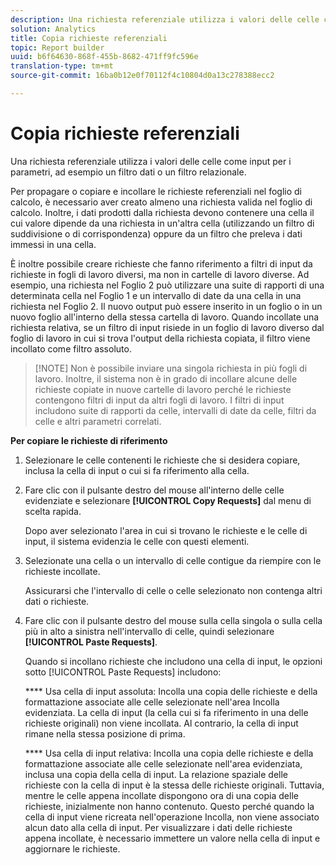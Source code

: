 ```yaml
---
description: Una richiesta referenziale utilizza i valori delle celle come input per i parametri, ad esempio un filtro dati o un filtro relazionale.
solution: Analytics
title: Copia richieste referenziali
topic: Report builder
uuid: b6f64630-868f-455b-8682-471ff9fc596e
translation-type: tm+mt
source-git-commit: 16ba0b12e0f70112f4c10804d0a13c278388ecc2

---
```



# Copia richieste referenziali

Una richiesta referenziale utilizza i valori delle celle come input per i parametri, ad esempio un filtro dati o un filtro relazionale.

Per propagare o copiare e incollare le richieste referenziali nel foglio di calcolo, è necessario aver creato almeno una richiesta valida nel foglio di calcolo. Inoltre, i dati prodotti dalla richiesta devono contenere una cella il cui valore dipende da una richiesta in un'altra cella (utilizzando un filtro di suddivisione o di corrispondenza) oppure da un filtro che preleva i dati immessi in una cella.

È inoltre possibile creare richieste che fanno riferimento a filtri di input da richieste in fogli di lavoro diversi, ma non in cartelle di lavoro diverse. Ad esempio, una richiesta nel Foglio 2 può utilizzare una suite di rapporti di una determinata cella nel Foglio 1 e un intervallo di date da una cella in una richiesta nel Foglio 2. Il nuovo output può essere inserito in un foglio o in un nuovo foglio all'interno della stessa cartella di lavoro. Quando incollate una richiesta relativa, se un filtro di input risiede in un foglio di lavoro diverso dal foglio di lavoro in cui si trova l'output della richiesta copiata, il filtro viene incollato come filtro assoluto.

> [!NOTE] Non è possibile inviare una singola richiesta in più fogli di lavoro. Inoltre, il sistema non è in grado di incollare alcune delle richieste copiate in nuove cartelle di lavoro perché le richieste contengono filtri di input da altri fogli di lavoro. I filtri di input includono suite di rapporti da celle, intervalli di date da celle, filtri da celle e altri parametri correlati.

**Per copiare le richieste di riferimento**

1. Selezionare le celle contenenti le richieste che si desidera copiare, inclusa la cella di input o cui si fa riferimento alla cella.
1. Fare clic con il pulsante destro del mouse all'interno delle celle evidenziate e selezionare **[!UICONTROL Copy Requests]** dal menu di scelta rapida.

   Dopo aver selezionato l'area in cui si trovano le richieste e le celle di input, il sistema evidenzia le celle con questi elementi.
1. Selezionate una cella o un intervallo di celle contigue da riempire con le richieste incollate.

   Assicurarsi che l'intervallo di celle o celle selezionato non contenga altri dati o richieste.
1. Fare clic con il pulsante destro del mouse sulla cella singola o sulla cella più in alto a sinistra nell'intervallo di celle, quindi selezionare **[!UICONTROL Paste Requests]**.

   Quando si incollano richieste che includono una cella di input, le opzioni sotto [!UICONTROL Paste Requests] includono:

   **** Usa cella di input assoluta: Incolla una copia delle richieste e della formattazione associate alle celle selezionate nell'area Incolla evidenziata. La cella di input (la cella cui si fa riferimento in una delle richieste originali) non viene incollata. Al contrario, la cella di input rimane nella stessa posizione di prima.

   **** Usa cella di input relativa: Incolla una copia delle richieste e della formattazione associate alle celle selezionate nell'area evidenziata, inclusa una copia della cella di input. La relazione spaziale delle richieste con la cella di input è la stessa delle richieste originali. Tuttavia, mentre le celle appena incollate dispongono ora di una copia delle richieste, inizialmente non hanno contenuto. Questo perché quando la cella di input viene ricreata nell'operazione Incolla, non viene associato alcun dato alla cella di input. Per visualizzare i dati delle richieste appena incollate, è necessario immettere un valore nella cella di input e aggiornare le richieste.
